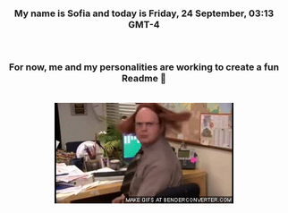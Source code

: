 


<div align="center">
<h3 >My name is Sofia and today is Friday, 24 September, 03:13 GMT-4</h3><br>
<h3 >For now, me and my personalities are working to create a fun Readme 👋
</h3><br>
<img src='img/dwight.gif' alt='working...'/>
</div>
